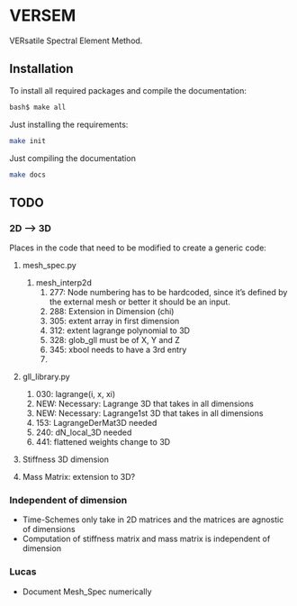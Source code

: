 # VERSEM

VERsatile Spectral Element Method.


## Installation

To install all required packages and compile the documentation:

```bash
bash$ make all
```

Just installing the requirements:

```bash
make init
```

Just compiling the documentation

```bash
make docs
```


## TODO

### 2D --> 3D

Places in the code that need to be modified to create a generic code:

1. mesh_spec.py
    1. mesh_interp2d
        1. 277: Node numbering has to be hardcoded, since it’s defined by the external mesh or better it should be an input.
        2. 288: Extension in Dimension (chi)
        3. 305: extent array in first dimension
        4. 312: extent lagrange polynomial to 3D
        5. 328: glob_gll must be of X, Y and Z
        6. 345: xbool needs to have a 3rd entry
        7.   
2. gll_library.py
    1. 030: lagrange(i, x, xi)
    2. NEW: Necessary: Lagrange 3D that takes in all dimensions
    3. NEW: Necessary: Lagrange1st 3D that takes in all dimensions
    4. 153: LagrangeDerMat3D  needed
    5. 240: dN_local_3D needed
    6. 441: flattened weights change to 3D

3. Stiffness 3D dimension

4. Mass Matrix: extension to 3D?


### Independent of dimension
* Time-Schemes only take in 2D matrices and the matrices are agnostic of dimensions
* Computation of stiffness matrix and mass matrix is independent of dimension



### Lucas
- Document Mesh_Spec numerically
